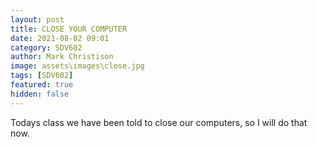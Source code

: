 ```yaml
---
layout: post
title: CLOSE YOUR COMPUTER
date: 2021-08-02 09:01
category: SDV602
author: Mark Christison
image: assets\images\close.jpg
tags: [SDV602]
featured: true
hidden: false
---
```


Todays class we have been told to close our computers, so I will do that now.